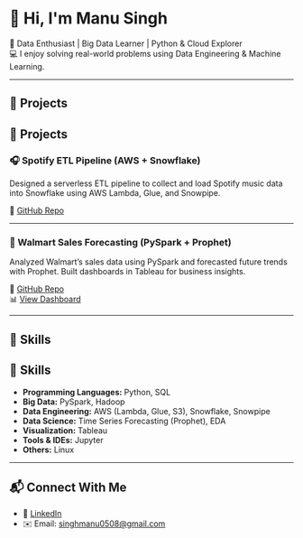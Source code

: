# 👋 Hi, I'm Manu Singh

🌱 Data Enthusiast | Big Data Learner | Python & Cloud Explorer  
💻 I enjoy solving real-world problems using Data Engineering & Machine Learning.

---

## 💼 Projects

## 💼 Projects

### 🎧 Spotify ETL Pipeline (AWS + Snowflake)
Designed a serverless ETL pipeline to collect and load Spotify music data into Snowflake using AWS Lambda, Glue, and Snowpipe.

🔗 [GitHub Repo](https://github.com/manusingh5/spotify-etl-aws-snowflake)

---

### 🛒 Walmart Sales Forecasting (PySpark + Prophet)
Analyzed Walmart’s sales data using PySpark and forecasted future trends with Prophet. Built dashboards in Tableau for business insights.

🔗 [GitHub Repo](https://github.com/manusingh5/walmart-sales-forecasting)  
📊 [View Dashboard](https://public.tableau.com/app/profile/manu.singh2406/viz/DATAANALYSISOFWALMARTDATA/Story1)


---

## 🔧 Skills

## 🔧 Skills

- **Programming Languages:** Python, SQL  
- **Big Data:** PySpark, Hadoop  
- **Data Engineering:** AWS (Lambda, Glue, S3), Snowflake, Snowpipe  
- **Data Science:** Time Series Forecasting (Prophet), EDA  
- **Visualization:** Tableau
- **Tools & IDEs:**  Jupyter  
- **Others:** Linux


---

## 📬 Connect With Me

- 🔗 [LinkedIn](https://linkedin.com/in/your-profile)  
- ✉️ Email: singhmanu0508@gmail.com  
